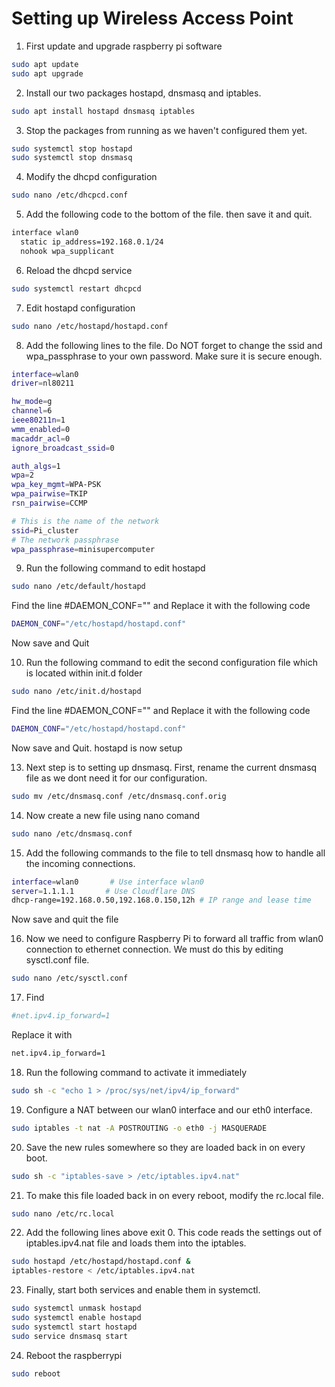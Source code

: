 # Setting up Wireless Access Point

1. First update and upgrade raspberry pi software
```bash
sudo apt update
sudo apt upgrade
```

2. Install our two packages hostapd, dnsmasq and iptables.
```bash
sudo apt install hostapd dnsmasq iptables
```

3. Stop the packages from running as we haven't configured them yet.
```bash
sudo systemctl stop hostapd
sudo systemctl stop dnsmasq
```
4. Modify the dhcpd configuration
```bash
sudo nano /etc/dhcpcd.conf
```
5. Add the following code to the bottom of the file. then save it and quit.
```bash
interface wlan0
  static ip_address=192.168.0.1/24
  nohook wpa_supplicant
```
6. Reload the dhcpd service
```bash
sudo systemctl restart dhcpcd
```

7. Edit hostapd configuration
```bash
sudo nano /etc/hostapd/hostapd.conf
```

8. Add the following lines to the file. Do NOT forget to change the ssid and wpa_passphrase to your own password. Make sure it is secure enough.
```bash
interface=wlan0
driver=nl80211

hw_mode=g
channel=6
ieee80211n=1
wmm_enabled=0
macaddr_acl=0
ignore_broadcast_ssid=0

auth_algs=1
wpa=2
wpa_key_mgmt=WPA-PSK
wpa_pairwise=TKIP
rsn_pairwise=CCMP

# This is the name of the network
ssid=Pi_cluster
# The network passphrase
wpa_passphrase=minisupercomputer
```

9. Run the following command to edit hostapd
```bash
sudo nano /etc/default/hostapd
```
Find the line 
#DAEMON_CONF=""
and Replace it with the following code
```bash
DAEMON_CONF="/etc/hostapd/hostapd.conf"
```
Now save and Quit

10. Run the following command to edit the second configuration file which is located within init.d folder
```bash
sudo nano /etc/init.d/hostapd
```
Find the line 
#DAEMON_CONF=""
and Replace it with the following code
```bash
DAEMON_CONF="/etc/hostapd/hostapd.conf"
```
Now save and Quit. hostapd is now setup

13. Next step is to setting up dnsmasq.
First, rename the current dnsmasq file as we dont need it for our configuration.
```bash
sudo mv /etc/dnsmasq.conf /etc/dnsmasq.conf.orig
```
14. Now create a new file using nano comand
```bash
sudo nano /etc/dnsmasq.conf
```
15. Add the following commands to the file to tell dnsmasq how to handle all the incoming connections.
```bash
interface=wlan0       # Use interface wlan0  
server=1.1.1.1       # Use Cloudflare DNS  
dhcp-range=192.168.0.50,192.168.0.150,12h # IP range and lease time  
```
Now save and quit the file

16. Now we need to configure Raspberry Pi to forward all traffic from wlan0 connection to ethernet connection. We must do this by editing sysctl.conf file.
```bash
sudo nano /etc/sysctl.conf
```

17. Find
```bash
#net.ipv4.ip_forward=1
```
Replace it with
```bash
net.ipv4.ip_forward=1
```

18. Run the following command to activate it immediately 
```bash
sudo sh -c "echo 1 > /proc/sys/net/ipv4/ip_forward"
```

19. Configure a NAT between our wlan0 interface and our eth0 interface. 
```bash
sudo iptables -t nat -A POSTROUTING -o eth0 -j MASQUERADE
```

20. Save the new rules somewhere so they are loaded back in on every boot.
```bash
sudo sh -c "iptables-save > /etc/iptables.ipv4.nat"
```

21. To make this file loaded back in on every reboot, modify the rc.local file.
```bash
sudo nano /etc/rc.local
```

22. Add the following lines above exit 0. This code reads the settings out of iptables.ipv4.nat file and loads them into the iptables.
```bash
sudo hostapd /etc/hostapd/hostapd.conf &
iptables-restore < /etc/iptables.ipv4.nat
```

23. Finally, start both services and enable them in systemctl. 
```bash
sudo systemctl unmask hostapd
sudo systemctl enable hostapd
sudo systemctl start hostapd
sudo service dnsmasq start
```

24. Reboot the raspberrypi
```bash
sudo reboot
```